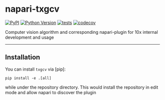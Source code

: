 # napari-txgcv

[![PyPI](https://img.shields.io/pypi/v/napari-txgcv.svg?color=green)](https://pypi.org/project/txgcv)
[![Python Version](https://img.shields.io/pypi/pyversions/napari-txgcv.svg?color=green)](https://python.org)
[![tests](https://github.com/dongyaoli10x/txgcv/workflows/tests/badge.svg)](https://github.com/dongyaoli10x/txgcv/actions)
[![codecov](https://codecov.io/gh/dongyaoli10x/txgcv/branch/master/graph/badge.svg)](https://codecov.io/gh/dongyaoli10x/txgcv)

Computer vision algorithm and corresponding napari-plugin for 10x internal development and usage

----------------------------------

## Installation

You can install `txgcv` via [pip]:

    pip install -e .[all]

while under the repository directory. This would install the repository in edit mode and allow napari to discover the plugin
